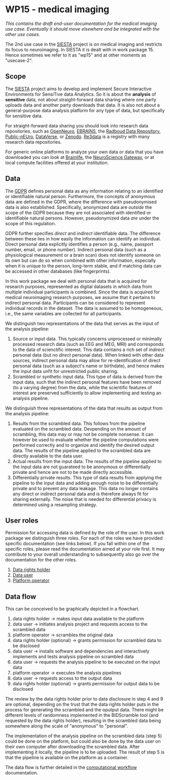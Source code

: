 # WP15 - medical imaging

_This contains the draft end-user documentation for the medical imaging use case. Eventually it should move elsewhere and be integrated with the other use cases._

The 2nd use case in the [SIESTA](https://eosc-siesta.eu)  project is on medical imaging and restricts its focus to neuroimaging. In SIESTA it is dealt with in work package 15. Hence sometimes we refer to it as "wp15" and at other moments as "usecase-2".

## Scope

The [SIESTA](https://eosc-siesta.eu) project aims to develop and implement Secure Interactive Environments for SensiTive data Analytics. So it is about the **analysis** of **sensitive** data, not about straight-forward data sharing where one party uploads data and another party downloads that data. It is also not about a general-purpose data analysis platform for any type of data, but specifically for sensitive data.

For straight-forward data sharing you should look into research data repositories, such as [OpenNeuro](https://openneuro.org), [EBRAINS](https://search.kg.ebrains.eu/?category=Dataset), the [Radboud Data Repository](https://data.ru.nl), [Public-nEUro](https://publicneuro.eu), [DataVerse](https://dataverse.org/installations), or [Zenodo](https://zenodo.org). [Re3data](https://www.re3data.org) is a registry with many research data repositories.

For generic online platforms to analyze your own data or data that you have downloaded you can look at [Brainlife](https://brainlife.io/about/), the [NeuroScience Gateway](https://nsgprod.sdsc.edu:8443/portal2/login!input.action), or at local compute facilities offered at your institution.

## Data

The [GDPR](http://data.europa.eu/eli/reg/2016/679/oj) defines personal data as any information relating to an identified or identifiable natural person. Furthermore, the concepts of anonymous data are defined in the GDPR, where the difference with pseudonymised data is also established. Specifically, anonymized data are _outside_ the scope of the GDPR because they are not associated with identified or identifiable natural persons. However, pseudonymized data _are_ under the scope of this regulation.

GDPR further specifies _direct_ and _indirect_ identifiable data. The difference between these lies in how easily the information can identify an individual. Direct personal data explicitly identifies a person (e.g., name, passport number, email, or phone number). Indirect personal data (such as a physiological measurement or a brain scan) does not identify someone on its own but can do so when combined with other information, especially when it is unique to the person, long-term stable, and if matching data can be accessed in other databases (like fingerprints).

In this work package we deal with personal data that is acquired for research purposes, represented as digital datasets in which data from multiple individual participants is combined. Since the data is acquired for medical neuroimaging research purposes, we assume that it pertains to indirect personal data. Participants can be considered to represent individual records in the dataset. The data is assumed to be homogeneous, i.e., the same variables are collected for all participants.

We distinguish two representations of the data that serves as the input of the analysis pipeline:

1. Source or input data. This typically concerns unprocessed or minimally processed research data (such as EEG and MEG, MRI) and corresponds to the data of scienctific interest. This data contains a rich set of _indirect_ personal data (but no _direct_ personal data). When linked with other data sources, indirect personal data may allow for re-identification of direct personal data (such as a subject's name or birthdate), and hence makes the input data unfit for unrestricted public sharing.
2. Scrambled or synthetic input data. This type of data is derived from the input data, such that the indirect personal features have been removed (to a varying degree) from the data, while the scientific features of interest are preserved sufficiently to allow implementing and testing an analysis pipeline.

We distinguish three representations of the data that results as output from the analysis pipeline:

1. Results from the scrambled data. This follows from the pipeline evaluated on the scrambled data. Devpending on the amount of scrambling, this data may or may not be complete nonsense. It can however be used to evaluate whether the pipeline computations were performed correctly and to organize and identify the desired output data. The results of the pipeline applied to the scrambled data are directly available to the data user.
2. Actual results from the input data. The results of the pipeline applied to the input data are not guarateed to be anonymous or differentially private and hence are not to be made directly accessible.
3. Differentially private results. This type of data results from applying the pipeline to the input data and adding enough noise to be differentially private and to prevent any data leakage. This data no longer contains any direct or indirect personal data and is therefore always fit for sharing externally. The noise that is needed for differential privacy is determined using a resampling strategy.

## User roles

Permission for accessing data is defined by the role of the user. In this work package we distinguish three roles. For each of the roles we have provided specific documentation (see links below). If you fall within one of the specific roles, please read the documentation aimed at your role first. It may contribute to your overall understanding to subsequently also go over the documentation for the other roles.

1. [Data rights holder](data_rights_holder.md)
2. [Data user](data_user.md)
3. [Platform operator](platform_operator.md)

## Data flow

This can be conceived to be graphically depicted in a flowchart.

1. data rights holder -> makes input data available to the platform
2. data user -> initiates analysis project and requests access to the scrambled data
3. platform operator -> scrambles the original data
4. data rights holder (optional) -> grants permission for scrambled data to be disclosed
5. data user -> installs software and dependencies and interactively implements and tests analysis pipeline on scrambled data
6. data user -> requests the analysis pipeline to be executed on the input data
7. platform operator -> executes the analysis pipelines
8. data user -> requests access to the output data
9. data rights holder (optional) -> grants permission for output data to be disclosed

The review by the data rights holder prior to data disclosure in step 4 and 9 are optional, depending on the trust that the data rights holder puts in the process for generating the scrambled and the oputput data. There might be different levels of randomness implemented in the BIDScramble tool (and requested by the data rights holder), resulting in the scrambled data being somewhere along the scale of "anonymous" to "personal".

The implementation of the analysis pipeline on the scrambled data (step 5) could be done on the platform, but could also be done by the data user on their own computer after downloading the scrambled data. After implementing it locally, the pipeline is to be uploaded. The result of step 5 is that the pipeline is available on the platform as a container.

The data flow is further detailed in the [computational workflow](workflow.md) documentation.
